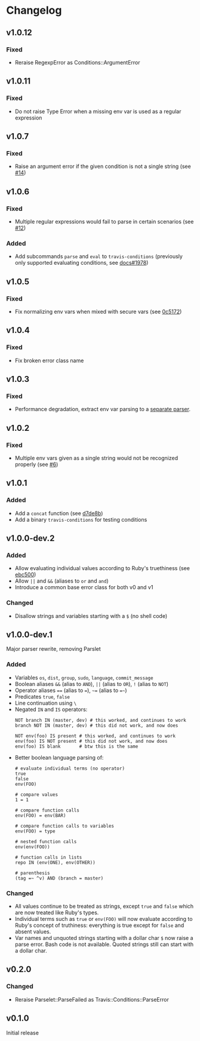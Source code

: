 # Changelog

## v1.0.12

### Fixed

- Reraise RegexpError as Conditions::ArgumentError

## v1.0.11

### Fixed

- Do not raise Type Error when a missing env var is used as a regular expression

## v1.0.7

### Fixed

- Raise an argument error if the given condition is not a single string (see [#14](https://github.com/travis-ci/travis-conditions/pull/14))

## v1.0.6

### Fixed

- Multiple regular expressions would fail to parse in certain scenarios (see [#12](https://github.com/travis-ci/travis-conditions/pull/12))

### Added

- Add subcommands `parse` and `eval` to `travis-conditions` (previously only supported evaluating conditions, see [docs#1978](https://github.com/travis-ci/docs-travis-ci-com/pull/1978))

## v1.0.5

### Fixed

- Fix normalizing env vars when mixed with secure vars (see [0c5172](https://github.com/travis-ci/travis-conditions/commit/0c517267fd490a7cecd12e4dd484f1c5bfbacba2))

## v1.0.4

### Fixed

- Fix broken error class name

## v1.0.3

### Fixed

- Performance degradation, extract env var parsing to a [separate parser](https://github.com/travis-ci/travis-env_vars).

## v1.0.2

### Fixed

- Multiple env vars given as a single string would not be recognized properly (see [#6](https://github.com/travis-ci/travis-conditions/pull/6))

## v1.0.1

### Added

- Add a `concat` function (see [d7de8b](https://github.com/travis-ci/travis-conditions/commit/d7de8b1dc4f0b17efa9e2caaee43798c782890fa))
- Add a binary `travis-conditions` for testing conditions

## v1.0.0-dev.2

### Added

- Allow evaluating individual values according to Ruby's truethiness (see [ebc500](https://github.com/travis-ci/travis-conditions/commit/ebc50084dacda358607e0f23a898c3ed30e1f4a7))
- Allow `||` and `&&` (aliases to `or` and `and`)
- Introduce a common base error class for both v0 and v1

### Changed

- Disallow strings and variables starting with a `$` (no shell code)

## v1.0.0-dev.1

Major parser rewrite, removing Parslet

### Added
- Variables `os`, `dist`, `group`, `sudo`, `language`, `commit_message`
- Boolean aliases `&&` (alias to `AND`), `||` (alias to `OR`), `!` (alias to `NOT`)
- Operator aliases `==` (alias to `=`), `~=` (alias to `=~`)
- Predicates `true`, `false`
- Line continuation using `\`
- Negated `IN` and `IS` operators:
    ```
    NOT branch IN (master, dev) # this worked, and continues to work
    branch NOT IN (master, dev) # this did not work, and now does

    NOT env(foo) IS present # this worked, and continues to work
    env(foo) IS NOT present # this did not work, and now does
    env(foo) IS blank       # btw this is the same
    ```
- Better boolean language parsing of:
    ```
    # evaluate individual terms (no operator)
    true
    false
    env(FOO)

    # compare values
    1 = 1

    # compare function calls
    env(FOO) = env(BAR)

    # compare function calls to variables
    env(FOO) = type

    # nested function calls
    env(env(FOO))

    # function calls in lists
    repo IN (env(ONE), env(OTHER))

    # parenthesis
    (tag =~ ^v) AND (branch = master)
    ```

### Changed
- All values continue to be treated as strings, except `true` and `false`
  which are now treated like Ruby's types.
- Individual terms such as `true` or `env(FOO)` will now evaluate according
  to Ruby's concept of truthiness: everything is true except for `false`
  and absent values.
- Var names and unquoted strings starting with a dollar char `$` now raise
  a parse error. Bash code is not available. Quoted strings still can start
  with a dollar char.

## v0.2.0
### Changed
- Reraise Parselet::ParseFailed as Travis::Conditions::ParseError

## v0.1.0
Initial release
